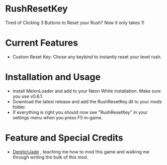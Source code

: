 # RushResetKey

Tired of Clicking 3 Buttons to Reset your Rush? Now it only takes 1!
# Current Features
- Custom Reset Key: Chose any keybind to instantly reset your level rush.

# Installation and Usage
- Install MelonLoader and add to your Neon White installation. Make sure you use v0.6.1.
- Download the latest release and add the RushResetKey.dll to your mods folder.
- If everything is right you should now see "RushResetKey" in your settings menu when you press F5 in-game.

# Feature and Special Credits
- [DerelictJade] , teaching me how to mod this game and walking me through writing the bulk of this mod.
  
[//]: # (These are reference links used in the body of this note and get stripped out when the markdown processor does its job. There is no need to format nicely because it shouldn't be seen. Thanks SO - http://stackoverflow.com/questions/4823468/store-comments-in-markdown-syntax)

   [DerelictJade]: <https://github.com/DerelictJade>


